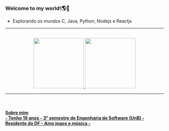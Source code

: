 ### Welcome to my world!:earth_americas::vulcan_salute:

- Explorando os mundos C, Java, Python, Nodejs e Reactjs

<hr >
<br>

<div align="center">
<a href= "https://github.com/ViictorHugoo">
<img height="160em" src= "https://github-readme-stats.vercel.app/api?username=ViictorHugoo&show_icons=true&theme=merko&include_all_commits=true&count_private=true"/>
<img height="160em" src="https://github-readme-stats.vercel.app/api/top-langs/?username=Maliz30&layout=compact&langs_count=7&theme=merko"/>

<hr>
<br>

<h4 align = "left"> Sobre mim
<br>
- Tenho 19 anos
- 3° semestre de Engenharia de Software (UnB)
- Residente do DF
- Amo jogos e música
-
